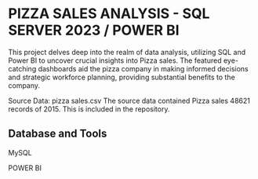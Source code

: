 # PIZZA SALES ANALYSIS - SQL SERVER 2023 / POWER BI

This project delves deep into the realm of data analysis, utilizing SQL and Power BI to uncover crucial insights into Pizza sales. The featured eye-catching dashboards aid the pizza company in making informed decisions and strategic workforce planning, providing substantial benefits to the company.

Source Data:
pizza sales.csv
The source data contained Pizza sales 48621 records of 2015. This is included in the repository.

## Database and Tools
MySQL

POWER BI

